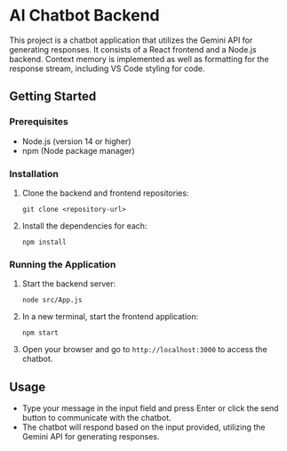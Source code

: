 # AI Chatbot Backend

This project is a chatbot application that utilizes the Gemini API for generating responses. It consists of a React frontend and a Node.js backend.
Context memory is implemented as well as formatting for the response stream, including VS Code styling for code.
 
## Getting Started

### Prerequisites

- Node.js (version 14 or higher)
- npm (Node package manager)

### Installation

1. Clone the backend and frontend repositories:
   ```
   git clone <repository-url>
   ```

2. Install the dependencies for each:
   ```
   npm install
   ```
### Running the Application

1. Start the backend server:
   ```
   node src/App.js
   ```

2. In a new terminal, start the frontend application:
   ```
   npm start
   ```

3. Open your browser and go to `http://localhost:3000` to access the chatbot.

## Usage

- Type your message in the input field and press Enter or click the send button to communicate with the chatbot.
- The chatbot will respond based on the input provided, utilizing the Gemini API for generating responses.



